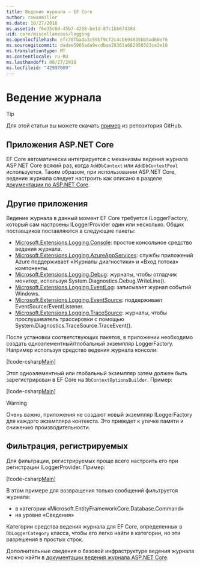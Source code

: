 ```yaml
---
title: Ведение журнала — EF Core
author: rowanmiller
ms.date: 10/27/2016
ms.assetid: f6e35c6d-45b7-4258-be1d-87c1bb67438d
uid: core/miscellaneous/logging
ms.openlocfilehash: efc78fbada3c59bf9cf2c4cb694835bb5ad60e76
ms.sourcegitcommit: dadee5905ada9ecdbae28363a682950383ce3e10
ms.translationtype: MT
ms.contentlocale: ru-RU
ms.lasthandoff: 08/27/2018
ms.locfileid: "42997009"
---
```

# <a name="logging"></a>Ведение журнала

> [!TIP]  
> Для этой статьи вы можете скачать [пример](https://github.com/aspnet/EntityFramework.Docs/tree/master/samples/core/Miscellaneous/Logging) из репозитория GitHub.

## <a name="aspnet-core-applications"></a>Приложения ASP.NET Core

EF Core автоматически интегрируется с механизмы ведения журнала ASP.NET Core всякий раз, когда `AddDbContext` или `AddDbContextPool` используется. Таким образом, при использовании ASP.NET Core, ведение журнала следует настроить как описано в разделе [документации по ASP.NET Core](https://docs.microsoft.com/en-us/aspnet/core/fundamentals/logging?tabs=aspnetcore2x).

## <a name="other-applications"></a>Другие приложения

Ведение журнала в данный момент EF Core требуется ILoggerFactory, который сам настроены ILoggerProvider один или несколько. Общих поставщиков поставляются в следующие пакеты:

* [Microsoft.Extensions.Logging.Console](https://www.nuget.org/packages/Microsoft.Extensions.Logging.Console/): простое консольное средство ведения журнала.
* [Microsoft.Extensions.Logging.AzureAppServices](https://www.nuget.org/packages/Microsoft.Extensions.Logging.AzureAppServices/): службы приложений Azure поддерживает «Журналы диагностики» и «Вход потока» компоненты.
* [Microsoft.Extensions.Logging.Debug](https://www.nuget.org/packages/Microsoft.Extensions.Logging.Debug/): журналы, чтобы отладчик монитор, используя System.Diagnostics.Debug.WriteLine().
* [Microsoft.Extensions.Logging.EventLog](https://www.nuget.org/packages/Microsoft.Extensions.Logging.EventLog/): записывает журнал событий Windows.
* [Microsoft.Extensions.Logging.EventSource](https://www.nuget.org/packages/Microsoft.Extensions.Logging.EventSource/): поддерживает EventSource/EventListener.
* [Microsoft.Extensions.Logging.TraceSource](https://www.nuget.org/packages/Microsoft.Extensions.Logging.TraceSource/): журналы, чтобы прослушиватель трассировки с помощью System.Diagnostics.TraceSource.TraceEvent().

После установки соответствующих пакетов, в приложении необходимо создать одноэлементный/глобальный экземпляр LoggerFactory. Например используя средство ведения журнала консоли:

[!code-csharp[Main](../../../samples/core/Miscellaneous/Logging/Logging/BloggingContext.cs#DefineLoggerFactory)]

Этот одноэлементный или глобальный экземпляр затем должен быть зарегистрирован в EF Core на `DbContextOptionsBuilder`. Пример:

[!code-csharp[Main](../../../samples/core/Miscellaneous/Logging/Logging/BloggingContext.cs#RegisterLoggerFactory)]

> [!WARNING]
> Очень важно, приложения не создают новый экземпляр ILoggerFactory для каждого экземпляра контекста. Это приведет к утечке памяти и снижению производительности.

## <a name="filtering-what-is-logged"></a>Фильтрация, регистрируемых

Для фильтрации, регистрируемых проще всего настроить его при регистрации ILoggerProvider. Пример:

[!code-csharp[Main](../../../samples/core/Miscellaneous/Logging/Logging/BloggingContextWithFiltering.cs#DefineLoggerFactory)]

В этом примере для возвращения только сообщений фильтруется журнала:
 * в категории «Microsoft.EntityFrameworkCore.Database.Command»
 * на уровне «Сведения»

Категории средства ведения журнала для EF Core, определенных в `DbLoggerCategory` класса, чтобы его легко найти в категории, но эти разрешения в простых строк.

Дополнительные сведения о базовой инфраструктуре ведения журнала можно найти в [документации ведения журнала ASP.NET Core](https://docs.microsoft.com/en-us/aspnet/core/fundamentals/logging?tabs=aspnetcore2x).

